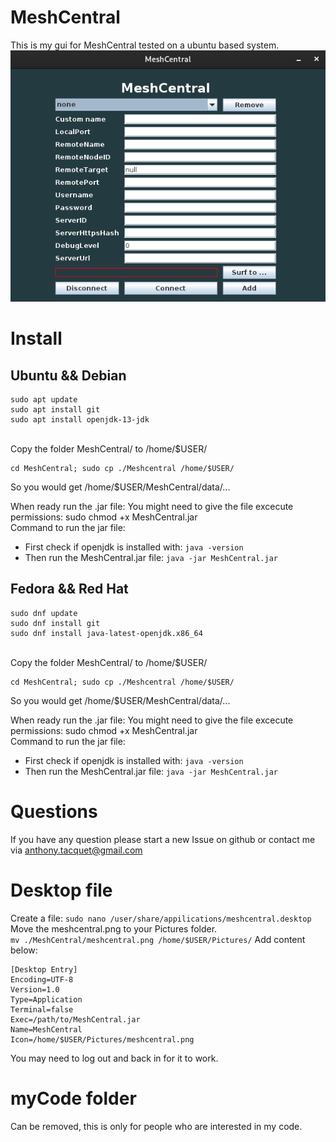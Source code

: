# MeshCentral
This is my gui for MeshCentral tested on a ubuntu based system.
![alt text](https://github.com/AnthonyTacquet/MeshCentral/blob/master/Screen.png?raw=true "Screenshot")

# Install

## Ubuntu && Debian
```
sudo apt update
sudo apt install git
sudo apt install openjdk-13-jdk
```
\
Copy the folder MeshCentral/ to /home/$USER/
```
cd MeshCentral; sudo cp ./Meshcentral /home/$USER/
```
So you would get /home/$USER/MeshCentral/data/...

When ready run the .jar file:
You might need to give the file excecute permissions: sudo chmod +x MeshCentral.jar\
Command to run the jar file:
- First check if openjdk is installed with: ```java -version```
- Then run the MeshCentral.jar file: ```java -jar MeshCentral.jar```

## Fedora && Red Hat
```
sudo dnf update
sudo dnf install git
sudo dnf install java-latest-openjdk.x86_64
```
\
Copy the folder MeshCentral/ to /home/$USER/
```
cd MeshCentral; sudo cp ./Meshcentral /home/$USER/
```
So you would get /home/$USER/MeshCentral/data/...

When ready run the .jar file:
You might need to give the file excecute permissions: sudo chmod +x MeshCentral.jar\
Command to run the jar file:
- First check if openjdk is installed with: ```java -version```
- Then run the MeshCentral.jar file: ```java -jar MeshCentral.jar```

# Questions
If you have any question please start a new Issue on github or contact me via anthony.tacquet@gmail.com

# Desktop file
Create a file: ```sudo nano /user/share/appilications/meshcentral.desktop```\
Move the meshcentral.png to your Pictures folder.\
```mv ./MeshCentral/meshcentral.png /home/$USER/Pictures/```
Add content below:
```
[Desktop Entry]
Encoding=UTF-8
Version=1.0
Type=Application
Terminal=false
Exec=/path/to/MeshCentral.jar
Name=MeshCentral
Icon=/home/$USER/Pictures/meshcentral.png
```
You may need to log out and back in for it to work.

# myCode folder
Can be removed, this is only for people who are interested in my code.
